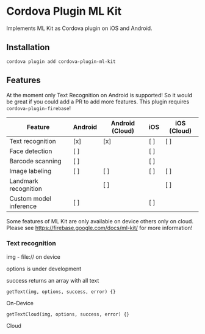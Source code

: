 # Cordova Plugin ML Kit

Implements ML Kit as Cordova plugin on iOS and Android.

## Installation

``cordova plugin add cordova-plugin-ml-kit``

## Features

At the moment only Text Recognition on Android is supported! So it would be great if you could add a PR to add more features. This plugin requires ``cordova-plugin-firebase``!

| Feature                | Android | Android (Cloud) | iOS | iOS (Cloud) |
|------------------------|---------|-----------------|-----|-------------|
| Text recognition       | [x]     | [x]             | [ ] | [ ]         |
| Face detection         | [ ]     |                 | [ ] |             |
| Barcode scanning       | [ ]     |                 | [ ] |             |
| Image labeling         | [ ]     | [ ]             | [ ] | [ ]         |
| Landmark recognition   |         | [ ]             |     | [ ]         |
| Custom model inference | [ ]     |                 | [ ] |             |

Some features of ML Kit are only available on device others only on cloud. Please see https://firebase.google.com/docs/ml-kit/ for more information!

### Text recognition

img - file:// on device

options is under development

success returns an array with all text

``getText(img, options, success, error) {}``

On-Device

``getTextCloud(img, options, success, error) {}``

Cloud

